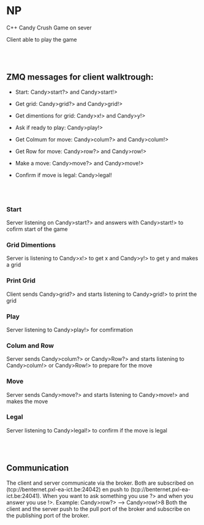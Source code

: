 # NP

C++ Candy Crush Game on sever

Client able to play the game

<br/><br/>

## ZMQ messages for client walktrough:

* Start: Candy>start?> and Candy>start!>

* Get grid: Candy>grid?> and Candy>grid!>

* Get dimentions for grid: Candy>x!> and Candy>y!>

* Ask if ready to play: Candy>play!>

* Get Colmum for move: Candy>colum?> and Candy>colum!>

* Get Row for move: Candy>row?> and Candy>row!>

* Make a move: Candy>move?> and Candy>move!>

* Confirm if move is legal: Candy>legal!

<br/><br/>

### Start
Server listening on Candy>start?> and answers with Candy>start!> to cofirm start of the game
### Grid Dimentions
Server is listening to Candy>x!> to get x and Candy>y!> to get y and makes a grid
### Print Grid
Client sends Candy>grid?> and starts listening to Candy>grid!> to print the grid
### Play
Server listening to Candy>play!> for comfirmation
### Colum and Row
Server sends Candy>colum?> or Candy>Row?> and starts listening to Candy>colum!> or Candy>Row!> to prepare for the move
### Move
Server sends Candy>move?> and starts listening to Candy>move!> and makes the move
### Legal
Server listening to Candy>legal!> to confirm if the move is legal

<br/><br/>

## Communication
The client and server communicate via the broker. Both are subscribed on (tcp://benternet.pxl-ea-ict.be:24042) en push to (tcp://benternet.pxl-ea-ict.be:24041).
When you want to ask something you use ?> and when you answer you use !>. Example: Candy>row?> -->  Candy>row!>8
Both the client and the server push to the pull port of the broker and subscribe on the publishing port of the broker.
